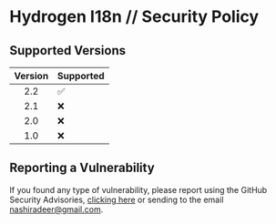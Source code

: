 # Hydrogen I18n // Security Policy

## Supported Versions

| Version | Supported          |
| :-----: | ------------------ |
| 2.2     | :white_check_mark: |
| 2.1     | :x:                |
| 2.0     | :x:                |
| 1.0     | :x:                |

## Reporting a Vulnerability

If you found any type of vulnerability, please report using the GitHub Security Advisories,
[clicking here](https://github.com/deersoftware-dev/jekyll-deerlin/security/advisories/new)
or sending to the email [nashiradeer@gmail.com](mailto:nashiradeer@gmail.com).
